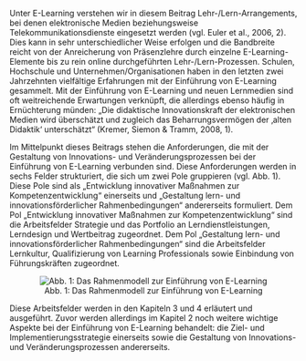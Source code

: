 <!-- filename: 01_Ausgangspunkt_E-Learning_als_Bildungsinnovation_einfuehren.md -->
<!-- title: Ausgangspunkt: E-Learning als Bildungsinnovation einführen -->

Unter E-Learning verstehen wir in diesem Beitrag Lehr-/Lern-Arrangements, bei denen elektronische Medien beziehungsweise Telekommunikationsdienste eingesetzt werden (vgl. Euler et al., 2006, 2). Dies kann in sehr unterschiedlicher Weise erfolgen und die Bandbreite reicht von der Anreicherung von Präsenzlehre durch einzelne E-Learning-Elemente bis zu rein online durchgeführten Lehr-/Lern-Prozessen. Schulen, Hochschule und Unternehmen/Organisationen haben in den letzten zwei Jahrzehnten vielfältige Erfahrungen mit der Einführung von E-Learning gesammelt. Mit der Einführung von E-Learning und neuen Lernmedien sind oft weitreichende Erwartungen verknüpft, die allerdings ebenso häufig in Ernüchterung münden: „Die didaktische Innovationskraft der elektronischen Medien wird überschätzt und zugleich das Beharrungsvermögen der ‚alten Didaktik‘ unterschätzt“ (Kremer, Siemon & Tramm, 2008, 1).

Im Mittelpunkt dieses Beitrags stehen die Anforderungen, die mit der Gestaltung von Innovations- und Veränderungsprozessen bei der Einführung von E-Learning verbunden sind. Diese Anforderungen werden in sechs Felder strukturiert, die sich um zwei Pole gruppieren (vgl. Abb. 1). Diese Pole sind als „Entwicklung innovativer Maßnahmen zur Kompetenzentwicklung“ einerseits und „Gestaltung lern- und innovationsförderlicher Rahmenbedingungen“ andererseits formuliert. Dem Pol „Entwicklung innovativer Maßnahmen zur Kompetenzentwicklung“ sind die Arbeitsfelder Strategie und das Portfolio an Lerndienstleistungen, Lerndesign und Wertbeitrag zugeordnet. Dem Pol „Gestaltung lern- und innovationsförderlicher Rahmenbedingungen“ sind die Arbeitsfelder Lernkultur, Qualifizierung von Learning Professionals sowie Einbindung von Führungskräften zugeordnet.

<center><figure>
  <img src="https://raw.githubusercontent.com/ed-tech-at/L3T/refs/heads/main/51_E-Learning_in_Organisationen/img/01_Das_Rahmenmodell_zur_Einführung_von_ELearning.png" alt="Abb. 1: Das Rahmenmodell zur Einführung von E-Learning">
  <figcaption>Abb. 1: Das Rahmenmodell zur Einführung von E-Learning</figcaption>
</figure></center>


Diese Arbeitsfelder werden in den Kapiteln 3 und 4 erläutert und ausgeführt. Zuvor werden allerdings im Kapitel 2 noch weitere wichtige Aspekte bei der Einführung von E-Learning behandelt: die Ziel- und Implementierungsstrategie einerseits sowie die Gestaltung von Innovations- und Veränderungsprozessen andererseits.
